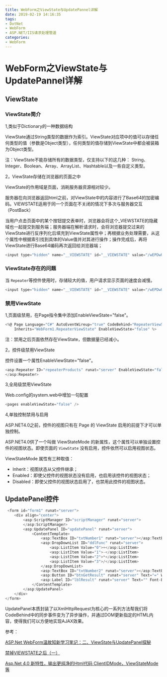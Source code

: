 ```yaml
---
title: WebForm之ViewState与UpdatePannel详解
date: 2019-02-19 14:16:35
tags:
- DotNet
- WebForm
- ASP.NET/IIS请求处理管道
categories: 
- WebForm
---
```

# WebForm之ViewState与UpdatePannel详解

## ViewState

### ViewState简介

1,类似于Dictionary的一种数据结构

ViewState通过String类型的数据作为索引。ViewState对应项中的值可以存储任何类型的值（参数是Object类型），任何类型的值存储到ViewState中都会被装箱为Object类型。

注：ViewState不能存储所有的数据类型，仅支持以下的这几种：
String、Integer、Boolean、Array、ArrayList、Hashtable以及一些自定义类型。

2，ViewState存储在浏览器的页面之中

ViewState的作用域是页面，消耗服务器资源相对较少。

服务器在向浏览器返回html之前，对ViewState中的内容进行了Base64的加密编码。VIEWSTATE适用于同一个页面在不关闭的情况下多次与服务器交互（PostBack）

当用户点击页面中的某个按钮提交表单时，浏览器会将这个_VIEWSTATE的隐藏域也一起提交到服务端；服务器端在解析请求时，会将浏览器提交过来的ViewState进行反序列化后填充到ViewState属性中；再根据业务处理需要，从这个属性中根据索引找到具体的Value值并对其进行操作；操作完成后，再将ViewState进行Base64编码再次返回给浏览器端；

```cs
<input type="hidden" name="__VIEWSTATE" id="__VIEWSTATE" value="/wEPDwUKLTg4NTU3NzYwOGRkbQwtdx3+TX000hqmVYIcP3+P3zcihvV0deiDjaSgFRQ=" />
```

### ViewState存在的问题

当 `Repeater`等控件使用时，存储较大的值，用户请求显示页面的速度会减慢。

```cs
<input type="hidden" name="__VIEWSTATE" id="__VIEWSTATE" value="/wEPDwUJLTQ2OTExMTk1D2QWAgIBD2QWBAIBDxAPFgYeDkRhdGFWYWx1ZUZpZWxkBQJJRB4NRGF0YVRleHRGaWVsZAUETmFtZR4LXyFEYXRhQm91vZflubPop4Lpn7PooZfmsp/pgJoxMDDljoUn5LqR5Y2X6L+q5L+h6YCa572X5bmz6LSi5a+M5rKf6YCaMTAw5Y6FKuS6keWNl+i/quS/oUCBTExNDczBTExNDczZAIDDw8WAh8FBQUxMTQ3M2RkAgUPDxYCHwUFCzE4Mzg4MDM4MTY1ZGQCBQ8PFgIeC1JlY29yZGNvdW50AvIDZGRkmmJuzxcRIKhlTny8ibiHOR92G/JYSgGwzO69sFxoLV8=" />
```

### 禁用ViewState

1,页面级禁用，在Page指令集中添加EnableViewState="false"。

```cs
<%@ Page Language="C#" AutoEventWireup="true" CodeBehind="RepeaterViewState.aspx.cs"
    Inherits="WebForm1.RepeaterViewState" EnableViewState="false" %>
```

注：禁用之后页面依然存在ViewState，但数据量已经减小。

2，控件级禁用ViewState

控件设置一个属性EnableViewState="false"。

```cs
<asp:Repeater ID="repeaterProducts" runat="server" EnableViewState="false">
</asp:Repeater>
```

3,全局级禁用ViewState

Web.config的system.web中增加一句配置

```cs
<pages enableViewState="false" />
```

4,单独控制禁用与启用

ASP.NET4.0之前，控件的视图只有在 Page 的 ViewState 启用的前提下才可以单独控制。

ASP.NET4.0供了一个叫做 ViewStateMode 的新属性，这个属性可以单独设置控件的视图状态。即使页面的 `ViewState` 没有启用，控件依然可以启用视图状态。

ViewStateMode 属性有三种取值：

* Inherit：视图状态从父控件继承；
* Enabled：即使父控件的视图状态没有启用，也启用该控件的视图状态；
* Disabled：即使父控件的视图状态启用了，也禁用此控件的视图状态。

## UpdatePanel控件

```cs
 <form id="form1" runat="server">
    <div align="center">
        <asp:ScriptManager ID="scriptManager" runat="server">
        </asp:ScriptManager>
        <asp:UpdatePanel ID="updatePanel" runat="server">
            <ContentTemplate>
                <asp:TextBox ID="txtNumber1" runat="server"></asp:TextBox>
                <asp:DropDownList ID="ddlFunc" runat="server">
                    <asp:ListItem Value="0">+</asp:ListItem>
                    <asp:ListItem Value="1">-</asp:ListItem>
                    <asp:ListItem Value="2">*</asp:ListItem>
                    <asp:ListItem Value="3">/</asp:ListItem>
                </asp:DropDownList>
                <asp:TextBox ID="txtNumber2" runat="server"></asp:TextBox>
                <asp:Button ID="btnGetResult" runat="server" Text="=" Width="50" OnClick="btnGetResult_Click" />
                <asp:Label ID="lblResult" runat="server" Text="" Font-Bold="true"></asp:Label>
            </ContentTemplate>
        </asp:UpdatePanel>
    </div>
</form>
```

UpdatePanel本质封装了以XmlHttpRequest为核心的一系列方法帮我们将CodeBehind中的同步事件变为了异步操作，并通过DOM更新指定的HTML内容，使得我们可以方便地实现AJAX效果。

参考：

[ASP.Net WebForm温故知新学习笔记：二、ViewState与UpdatePanel探秘](http://www.cnblogs.com/edisonchou/p/3901559.html)

[禁掉VIEWSTATE之后（一）](http://www.cnblogs.com/freeflying/archive/2009/12/28/1634229.html)

[Asp.Net 4.0 新特性，输出更纯净的Html代码 ClientIDMode，ViewStateMode等](http://www.cnblogs.com/yukaizhao/archive/2010/05/22/asp-net-new-feature-pure-html.html)